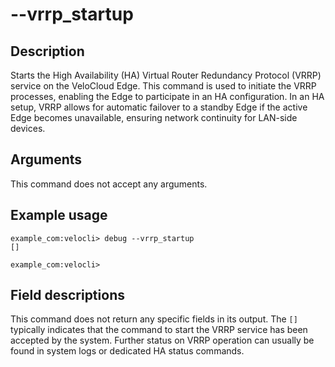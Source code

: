 # --vrrp_startup

## Description
Starts the High Availability (HA) Virtual Router Redundancy Protocol (VRRP) service on the VeloCloud Edge. This command is used to initiate the VRRP processes, enabling the Edge to participate in an HA configuration. In an HA setup, VRRP allows for automatic failover to a standby Edge if the active Edge becomes unavailable, ensuring network continuity for LAN-side devices.

## Arguments
This command does not accept any arguments.

## Example usage
```
example_com:velocli> debug --vrrp_startup
[]

example_com:velocli>
```

## Field descriptions
This command does not return any specific fields in its output. The `[]` typically indicates that the command to start the VRRP service has been accepted by the system. Further status on VRRP operation can usually be found in system logs or dedicated HA status commands.